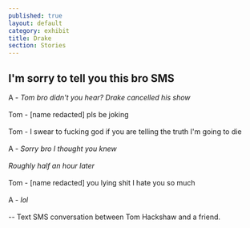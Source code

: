 ```yaml
---
published: true
layout: default
category: exhibit
title: Drake
section: Stories
---
```


## I'm sorry to tell you this bro SMS

A - _Tom bro didn't you hear? Drake cancelled his show_
<br><br>
Tom - [name redacted] pls be joking
<br><br>
Tom - I swear to fucking god if you are telling the truth I'm going to die
<br><br>
A - _Sorry bro I thought you knew_
<br><br>
*Roughly half an hour later*
<br><br>
Tom - [name redacted] you lying shit I hate you so much
<br><br>
A - _lol_
<br><br>
-- Text SMS conversation between Tom Hackshaw and a friend.



